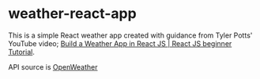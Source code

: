 # weather-react-app
This is a simple React weather app created with guidance from Tyler Potts' YouTube video;
[Build a Weather App in React JS | React JS beginner Tutorial](https://www.youtube.com/watch?v=GuA0_Z1llYU).

API source is [OpenWeather](https://openweathermap.org/)

